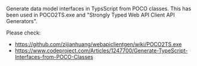 Generate data model interfaces in TypsScript from POCO classes. This has been used in POCO2TS.exe and "Strongly Typed Web API Client API Generators".

Please check:

* https://github.com/zijianhuang/webapiclientgen/wiki/POCO2TS.exe
* https://www.codeproject.com/Articles/1247700/Generate-TypeScript-Interfaces-from-POCO-Classes
